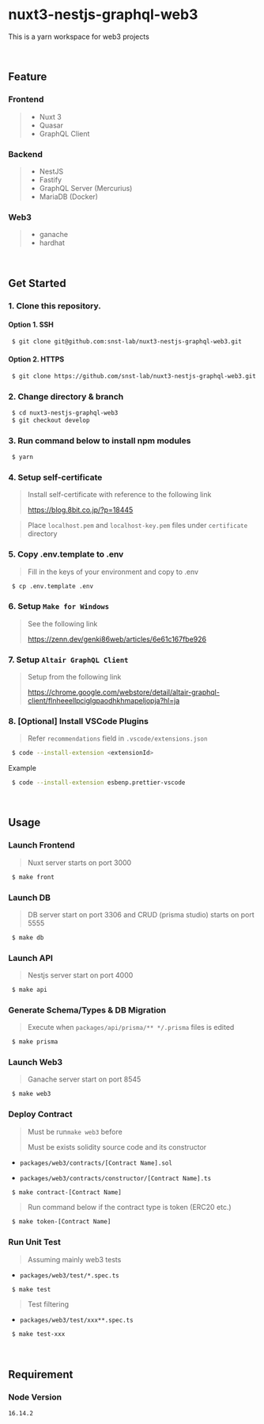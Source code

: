 # nuxt3-nestjs-graphql-web3

This is a yarn workspace for web3 projects

<br>

## Feature

### Frontend
> - Nuxt 3
> - Quasar
> - GraphQL Client

### Backend
> - NestJS
> - Fastify
> - GraphQL Server (Mercurius)
> - MariaDB (Docker)

### Web3
> - ganache
> - hardhat

<br>

## Get Started

### 1. Clone this repository.

#### Option 1. SSH

```sh
 $ git clone git@github.com:snst-lab/nuxt3-nestjs-graphql-web3.git
```

#### Option 2. HTTPS

```sh
 $ git clone https://github.com/snst-lab/nuxt3-nestjs-graphql-web3.git
```

### 2. Change directory & branch

```sh
 $ cd nuxt3-nestjs-graphql-web3
 $ git checkout develop
```

### 3. Run command below to install npm modules

```sh
 $ yarn
```

### 4. Setup self-certificate

> Install self-certificate with reference to the following link
>
> https://blog.8bit.co.jp/?p=18445

> Place `localhost.pem` and `localhost-key.pem` files under `certificate` directory

### 5. Copy .env.template to .env

> Fill in the keys of your environment and copy to .env

```sh
 $ cp .env.template .env
```

### 6. Setup `Make for Windows`

> See the following link
>
> https://zenn.dev/genki86web/articles/6e61c167fbe926

### 7. Setup `Altair GraphQL Client`

> Setup from the following link
>
> https://chrome.google.com/webstore/detail/altair-graphql-client/flnheeellpciglgpaodhkhmapeljopja?hl=ja



### 8. [Optional] Install VSCode Plugins

> Refer `recommendations` field in `.vscode/extensions.json`

```sh
 $ code --install-extension <extensionId>
```

Example
```sh
 $ code --install-extension esbenp.prettier-vscode
```



<br>

## Usage

### Launch Frontend

> Nuxt server starts on port 3000

```sh
 $ make front
```

### Launch DB

> DB server start on port 3306 and CRUD (prisma studio) starts on port 5555

```sh
 $ make db
```


### Launch API

> Nestjs server start on port 4000

```sh
 $ make api
```


### Generate Schema/Types & DB Migration

> Execute when `packages/api/prisma/** */.prisma` files is edited

```sh
 $ make prisma
```

### Launch Web3

> Ganache server start on port 8545

```sh
 $ make web3
```

### Deploy Contract

> Must be run`make web3` before
>
> Must be exists solidity source code and its constructor

- `packages/web3/contracts/[Contract Name].sol`

- `packages/web3/contracts/constructor/[Contract Name].ts`

```sh
 $ make contract-[Contract Name]
```

 > Run command below if the contract type is token (ERC20 etc.)

```sh
 $ make token-[Contract Name]
```

### Run Unit Test

> Assuming mainly web3 tests

- `packages/web3/test/*.spec.ts`

```sh
 $ make test
```

> Test filtering

- `packages/web3/test/xxx**.spec.ts`

```sh
 $ make test-xxx
```

<br>

## Requirement

### Node Version

```sh
16.14.2
```

